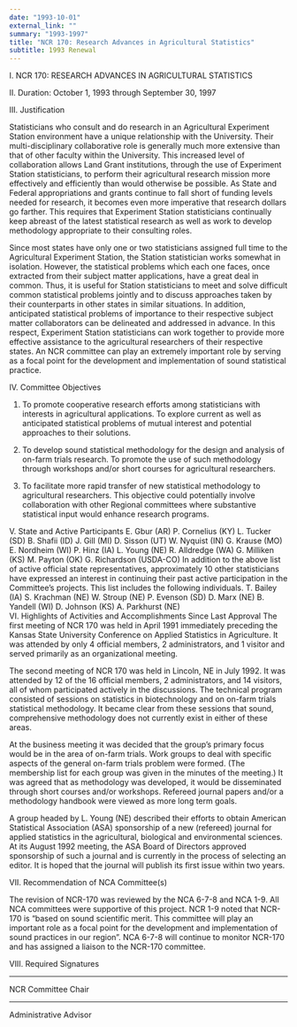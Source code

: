 ```yaml
---
date: "1993-10-01"
external_link: ""
summary: "1993-1997"
title: "NCR 170: Research Advances in Agricultural Statistics"
subtitle: 1993 Renewal
---
```


I.     NCR 170: RESEARCH ADVANCES IN AGRICULTURAL STATISTICS

II.   Duration: October 1, 1993 through September 30, 1997

III.  Justification

Statisticians who consult and do research in an Agricultural Experiment Station environment have a unique relationship with the University. Their multi-disciplinary collaborative role is generally much more extensive than that of other faculty within the University. This increased level of collaboration allows Land Grant institutions, through the use of Experiment Station statisticians, to perform their agricultural research mission more effectively and efficiently than would otherwise be possible. As State and Federal appropriations and grants continue to fall short of funding levels needed for research, it becomes even more imperative that research dollars go farther. This requires that Experiment Station statisticians continually keep abreast of the latest statistical research as well as work to develop methodology appropriate to their consulting roles.

Since most states have only one or two statisticians assigned full time to the Agricultural Experiment Station, the Station statistician works somewhat in isolation. However, the statistical problems which each one faces, once extracted from their subject matter applications, have a great deal in common. Thus, it is useful for Station statisticians to meet and solve difficult common statistical problems jointly and to discuss approaches taken by their counterparts in other states in similar situations. In addition, anticipated statistical problems of importance to their respective subject matter collaborators can be delineated and addressed in advance. In this respect, Experiment Station statisticians can work together to provide more effective assistance to the agricultural researchers of their respective states. An NCR committee can play an extremely important role by serving as a focal point for the development and implementation of sound statistical practice.

IV.  Committee Objectives

1.    To promote cooperative research efforts among statisticians with interests in agricultural applications. To explore current as well as anticipated statistical problems of mutual interest and potential approaches to their solutions.

2.    To develop sound statistical methodology for the design and analysis of on-farm trials research. To promote the use of such methodology through workshops and/or short courses for agricultural researchers.

3.    To facilitate more rapid transfer of new statistical methodology to agricultural researchers. This objective could potentially involve collaboration with other Regional committees where substantive statistical input would enhance research programs.

V.   State and Active Participants
E. Gbur (AR)	P. Cornelius (KY)	L. Tucker (SD)
B. Shafii (ID)	J. Gill (MI)	D. Sisson (UT)
W. Nyquist (IN)	G. Krause (MO)	E. Nordheim (WI)
P. Hinz (IA)	L. Young (NE)	R. Alldredge (WA)
G. Milliken (KS)	M. Payton (OK)	G. Richardson (USDA-CO)
    In addition to the above list of active official state representatives, approximately 10 other statisticians have expressed an interest in continuing their past active participation in the Committee’s projects. This list includes the following individuals.
T. Bailey (IA)	S. Krachman (NE)	W. Stroup (NE)
P. Evenson (SD)	D. Marx (NE)	B. Yandell (WI)
D. Johnson (KS)	A. Parkhurst (NE)	
VI.   Highlights of Activities and Accomplishments Since Last Approval
The first meeting of NCR 170 was held in April 1991 immediately preceding the Kansas State University Conference on Applied Statistics in Agriculture. It was attended by only 4 official members, 2 administrators, and 1 visitor and served primarily as an organizational meeting.

The second meeting of NCR 170 was held in Lincoln, NE in July 1992. It was attended by 12 of the 16 official members, 2 administrators, and 14 visitors, all of whom participated actively in the discussions. The technical program consisted of sessions on statistics in biotechnology and on on-farm trials statistical methodology. It became clear from these sessions that sound, comprehensive methodology does not currently exist in either of these areas.

At the business meeting it was decided that the group’s primary focus would be in the area of on-farm trials. Work groups to deal with specific aspects of the general on-farm trials problem were formed. (The membership list for each group was given in the minutes of the meeting.) It was agreed that as methodology was developed, it would be disseminated through short courses and/or workshops. Refereed journal papers and/or a methodology handbook were viewed as more long term goals.

A group headed by L. Young (NE) described their efforts to obtain American Statistical Association (ASA) sponsorship of a new (refereed) journal for applied statistics in the agricultural, biological and environmental sciences. At its August 1992 meeting, the ASA Board of Directors approved sponsorship of such a journal and is currently in the process of selecting an editor. It is hoped that the journal will publish its first issue within two years.

VII.   Recommendation of NCA Committee(s)

The revision of NCR-170 was reviewed by the NCA 6-7-8 and NCA 1-9. All NCA committees were supportive of this project. NCR 1-9 noted that NCR-170 is “based on sound scientific merit. This committee will play an important role as a focal point for the development and implementation of sound practices in our region”. NCA 6-7-8 will continue to monitor NCR-170 and has assigned a liaison to the NCR-170 committee.

VIII.   Required Signatures

________________________________
NCR Committee Chair
________________________________
Administrative Advisor
